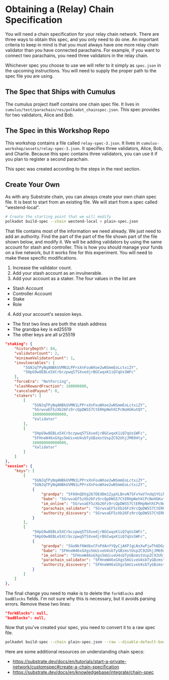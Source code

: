 # Obtaining a (Relay)  Chain Specification

You will need a chain specification for your relay chain network. There are three ways to obtain this spec, and you only need to do one. An important criteria to keep in mind is that you must always have one more relay chain validator than you have connected parachains. For example, if you want to connect two parachains, you need three validators in the relay chain.

Whichever spec you choose to use we will refer to it simply as `spec.json` in the upcoming instructions. You will need to supply the proper path to the spec file you are using.

## The Spec that Ships with Cumulus

The cumulus project itself contains one chain spec file. It lives in `cumulus/test/parachain/res/polkadot_chainspec.json`. This spec provides for two validators, Alice and Bob.

## The Spec in this Workshop Repo

This workshop contains a file called `relay-spec-3.json`. It lives in `cumulus-workshop/assets/relay-spec-3.json`. It specifies three validators, Alice, Bob, and Charlie. Because this spec contains three validators, you can use it if you plan to register a second parachain.

This spec was created according to the steps in the next section.

## Create Your Own

As with any Substrate chain, you can always create your own chain spec file. It is best to start from an existing file. We will start from a spec called "westend-local".

```bash
# Create the starting point that we will modify
polkadot build-spec --chain westend-local > plain-spec.json
```

That file contains most of the information we need already. We just need to add an authority. Find the part of the part of the file shown part of the file shown below, and modify it. We will be adding validators by using the same account for stash and controller. This is how you should manage your funds on a live network, but it works fine for this experiment. You will need to make these specific modifications.

1. Increase the validator count.
2. Add your stash account as an invulnerable.
3. Add your account as a staker. The four values in the list are
  * Stash Account
  * Controller Account
  * Stake
  * Role
4. Add your account's session keys.
  * The first two lines are both the stash address
  * The grandpa key is ed25519
  * The other keys are all sr25519

```json
"staking": {
	"historyDepth": 84,
	"validatorCount": 2,
	"minimumValidatorCount": 1,
	"invulnerables": [
		"5GNJqTPyNqANBkUVMN1LPPrxXnFouWXoe2wNSmmEoLctxiZY",
		"5HpG9w8EBLe5XCrbczpwq5TSXvedjrBGCwqxK1iQ7qUsSWFc"
	],
	"forceEra": "NotForcing",
	"slashRewardFraction": 100000000,
	"canceledPayout": 0,
	"stakers": [
		[
			"5GNJqTPyNqANBkUVMN1LPPrxXnFouWXoe2wNSmmEoLctxiZY",
			"5GrwvaEF5zXb26Fz9rcQpDWS57CtERHpNehXCPcNoHGKutQY",
			100000000000000,
			"Validator"
		],
		[
			"5HpG9w8EBLe5XCrbczpwq5TSXvedjrBGCwqxK1iQ7qUsSWFc",
			"5FHneW46xGXgs5mUiveU4sbTyGBzmstUspZC92UhjJM694ty",
			100000000000000,
			"Validator"
		]
	]
},
"session": {
	"keys": [
		[
			"5GNJqTPyNqANBkUVMN1LPPrxXnFouWXoe2wNSmmEoLctxiZY",
			"5GNJqTPyNqANBkUVMN1LPPrxXnFouWXoe2wNSmmEoLctxiZY",
			{
				"grandpa": "5FA9nQDVg267DEd8m1ZypXLBnvN7SFxYwV7ndqSYGiN9TTpu",
				"babe": "5GrwvaEF5zXb26Fz9rcQpDWS57CtERHpNehXCPcNoHGKutQY",
				"im_online": "5GrwvaEF5zXb26Fz9rcQpDWS57CtERHpNehXCPcNoHGKutQY",
				"parachain_validator": "5GrwvaEF5zXb26Fz9rcQpDWS57CtERHpNehXCPcNoHGKutQY",
				"authority_discovery": "5GrwvaEF5zXb26Fz9rcQpDWS57CtERHpNehXCPcNoHGKutQY"
			}
		],
		[
			"5HpG9w8EBLe5XCrbczpwq5TSXvedjrBGCwqxK1iQ7qUsSWFc",
			"5HpG9w8EBLe5XCrbczpwq5TSXvedjrBGCwqxK1iQ7qUsSWFc",
			{
				"grandpa": "5GoNkf6WdbxCFnPdAnYYQyCjAKPJgLNxXwPjwTh6DGg6gN3E",
				"babe": "5FHneW46xGXgs5mUiveU4sbTyGBzmstUspZC92UhjJM694ty",
				"im_online": "5FHneW46xGXgs5mUiveU4sbTyGBzmstUspZC92UhjJM694ty",
				"parachain_validator": "5FHneW46xGXgs5mUiveU4sbTyGBzmstUspZC92UhjJM694ty",
				"authority_discovery": "5FHneW46xGXgs5mUiveU4sbTyGBzmstUspZC92UhjJM694ty"
			}
		]
	]
},
```

The final change you need to make is to delete the `forkBlocks` and `badBlocks` fields. I'm not sure why this is necessary, but it avoids parsing errors. Remove these two lines:

```json
"forkBlocks": null,
"badBlocks": null,
```

Now that you've created your spec, you need to convert it to a raw spec file.
```bash
polkadot build-spec --chain plain-spec.json --raw --disable-default-bootnode > spec.json
```

Here are some additional resources on understanding chain specs:
* https://substrate.dev/docs/en/tutorials/start-a-private-network/customspec#create-a-chain-specification
* https://substrate.dev/docs/en/knowledgebase/integrate/chain-spec
